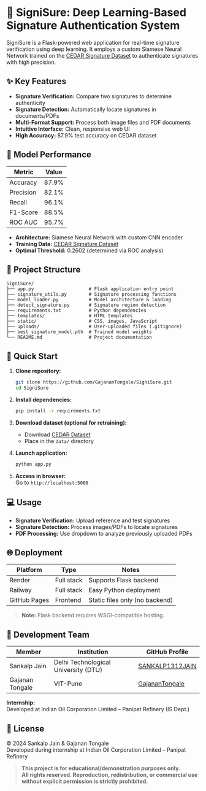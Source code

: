 # 🔐 SigniSure: Deep Learning-Based Signature Authentication System

SigniSure is a Flask-powered web application for real-time signature verification using deep learning. It employs a custom Siamese Neural Network trained on the [CEDAR Signature Dataset](https://www.kaggle.com/datasets/shreelakshmigp/cedardataset) to authenticate signatures with high precision.

## ✨ Key Features
- **Signature Verification:** Compare two signatures to determine authenticity
- **Signature Detection:** Automatically locate signatures in documents/PDFs
- **Multi-Format Support:** Process both image files and PDF documents
- **Intuitive Interface:** Clean, responsive web UI
- **High Accuracy:** 87.9% test accuracy on CEDAR dataset

## 🧠 Model Performance

| Metric        | Value   |
|---------------|---------|
| Accuracy      | 87.9%   |
| Precision     | 82.1%   |
| Recall        | 96.1%   |
| F1-Score      | 88.5%   |
| ROC AUC       | 95.7%   |

- **Architecture:** Siamese Neural Network with custom CNN encoder
- **Training Data:** [CEDAR Signature Dataset](https://www.kaggle.com/datasets/shreelakshmigp/cedardataset)
- **Optimal Threshold:** 0.2602 (determined via ROC analysis)

## 📁 Project Structure

```plaintext
SigniSure/
├── app.py                    # Flask application entry point
├── signature_utils.py        # Signature processing functions
├── model_loader.py           # Model architecture & loading
├── detect_signature.py       # Signature region detection
├── requirements.txt          # Python dependencies
├── templates/                # HTML templates
├── static/                   # CSS, images, JavaScript
├── uploads/                  # User-uploaded files (.gitignore)
├── best_signature_model.pth  # Trained model weights
└── README.md                 # Project documentation
```

## 🚀 Quick Start

1. **Clone repository:**
    ```bash
    git clone https://github.com/GajananTongale/SigniSure.git
    cd SigniSure
    ```

2. **Install dependencies:**
    ```bash
    pip install -r requirements.txt
    ```

3. **Download dataset (optional for retraining):**
    - Download [CEDAR Dataset](https://www.kaggle.com/datasets/shreelakshmigp/cedardataset)
    - Place in the `data/` directory

4. **Launch application:**
    ```bash
    python app.py
    ```

5. **Access in browser:**  
   Go to `http://localhost:5000`

## 💻 Usage

- **Signature Verification:** Upload reference and test signatures
- **Signature Detection:** Process images/PDFs to locate signatures
- **PDF Processing:** Use dropdown to analyze previously uploaded PDFs

## 🌐 Deployment

| Platform        | Type        | Notes                          |
|-----------------|-------------|--------------------------------|
| Render          | Full stack  | Supports Flask backend         |
| Railway         | Full stack  | Easy Python deployment         |
| GitHub Pages    | Frontend    | Static files only (no backend) |

> **Note:** Flask backend requires WSGI-compatible hosting.

## 👥 Development Team

| Member              | Institution                          | GitHub Profile                          |
|---------------------|--------------------------------------|-----------------------------------------|
| Sankalp Jain        | Delhi Technological University (DTU) | [SANKALP1312JAIN](https://github.com/SANKALP1312JAIN) |
| Gajanan Tongale     | VIT-Pune                             | [GajananTongale](https://github.com/GajananTongale)   |

**Internship:**  
Developed at Indian Oil Corporation Limited – Panipat Refinery (IS Dept.)

## 📜 License

© 2024 Sankalp Jain & Gajanan Tongale  
Developed during internship at Indian Oil Corporation Limited – Panipat Refinery

> **This project is for educational/demonstration purposes only.  
> All rights reserved. Reproduction, redistribution, or commercial use without explicit permission is strictly prohibited.**

